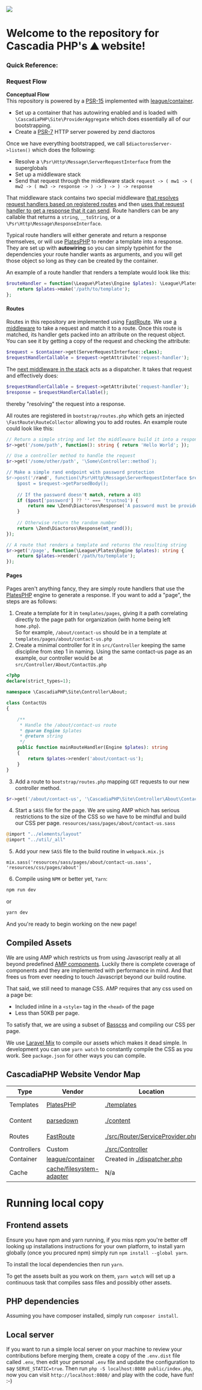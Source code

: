 ![](/public/images/logo.svg)
# Welcome to the repository for Cascadia PHP's :mountain: website!

### Quick Reference:

### Request Flow

**Conceptual Flow**  
This repository is powered by a [PSR-15](https://github.com/php-fig/fig-standards/blob/master/accepted/PSR-11-container.md) implemented with [league/container](http://packagist.org/package/league/container).

- Set up a container that has autowiring enabled and is loaded with `\CascadiaPHP\Site\ProviderAggregate` which does essentially all of our bootstrapping.
- Create a [PSR-7](https://github.com/php-fig/fig-standards/blob/master/accepted/PSR-7-http-message.md) HTTP server powered by zend diactoros

Once we have everything bootstrapped, we call `$diactorosServer->listen()` which does the following:

- Resolve a `\Psr\Http\Message\ServerRequestInterface` from the superglobals
- Set up a middleware stack
- Send that request through the middleware stack `request -> ( mw1 -> ( mw2 -> ( mw3 -> response -> ) -> ) -> ) -> response`

That middleware stack contains two special middleware [that resolves request handlers based on registered routes](https://github.com/middlewares/fast-route) and then [uses that request handler to get a response that it can send](https://github.com/middlewares/request-handler). Route handlers can be any callable that returns a `string`, `__toString`, or a `\Psr\Http\Message\ResponseInterface`.

Typical route handlers will either generate and return a response themselves, or will use [PlatesPHP](http://platesphp.com) to render a template into a response. They are set up with **autowiring** so you can simply typehint for the dependencies your route handler wants as arguments, and you will get those object so long as they can be created by the container.

An example of a route handler that renders a template would look like this:

```php
$routeHandler = function(\League\Plates\Engine $plates): \League\Plates\Template\Template {
    return $plates->make('/path/to/template');
};
```

#### Routes
 
Routes in this repository are implemented using [FastRoute](http://github.com/nikic/fastroute). We use [a middleware](https://github.com/middlewares/fast-route) to take a request and match it to a route. Once this route is matched, its handler gets packed into an attribute on the request object. You can see it by getting a copy of the request and checking the attribute:

```php
$request = $container->get(ServerRequestInterface::class);
$requestHandlerCallable = $request->getAttribute('request-handler');
```

The [next middleware in the stack](https://github.com/middlewares/request-handler) acts as a dispatcher. It takes that request and effectively does:

```php
$requestHandlerCallable = $request->getAttribute('request-handler');
$response = $requestHandlerCallable();
```

thereby "resolving" the request into a response.

All routes are registered in `bootstrap/routes.php` which gets an injected `\FastRoute\RouteCollector` allowing you to add routes. An example route could look like this:

```php
// Return a simple string and let the middleware build it into a response
$r->get('/some/path', function(): string { return 'Hello World'; });

// Use a controller method to handle the request
$r->get('/some/other/path', '\Some\Controller::method`);

// Make a simple rand endpoint with password protection
$r->post('/rand', function(\Psr\Http\Message\ServerRequestInterface $request): \Psr\Http\Message\ResponseInterface {
    $post = $request->getParsedBody();
    
    // If the password doesn't match, return a 403
    if ($post['password'] ?? '' === 'trustno1') {
        return new \Zend\Diactoros\Response('A password must be provided.', 403);
    }
    
    // Otherwise return the random number
    return \Zend\Diactoros\Response(mt_rand());
});

// A route that renders a template and returns the resulting string
$r->get('/page', function(\League\Plates\Engine $plates): string {
    return $plates->render('/path/to/template');
});
```

#### Pages

Pages aren't anything fancy, they are simply route handlers that use the [PlatesPHP](http://platesphp.com) engine to generate a response. If you want to add a "page", the steps are as follows:

1. Create a template for it in `templates/pages`, giving it a path correlating directly to the page path for organization (with home being left `home.php`).  
So for example, `/about/contact-us` should be in a template at `templates/pages/about/contact-us.php`
2. Create a minimal controller for it in `src/Controller` keeping the same discipline from step 1 in naming. Using the same contact-us page as an example, our controller would be at `src/Controller/About/ContactUs.php`  
```php
<?php
declare(strict_types=1);

namespace \CascadiaPHP\Site\Controller\About;

class ContactUs
{

    /**
     * Handle the /about/contact-us route
     * @param Engine $plates
     * @return string
     */
    public function mainRouteHandler(Engine $plates): string
    {
        return $plates->render('about/contact-us');
    }
}
```
3. Add a route to `bootstrap/routes.php` mapping `GET` requests to our new controller method.  
```php
$r->get('/about/contact-us', '\CascadiaPHP\Site\Controller\About\ContactUs::mainRouteHandler`);
``` 
4. Start a `SASS` file for the page. We are using AMP which has serious restrictions to the size of the CSS so we have to be mindful and build our CSS per page. `resources/sass/pages/about/contact-us.sass`  
```php
@import "../elements/layout"
@import "../util/_all"
```  
5. Add your new `SASS` file to the build routine in `webpack.mix.js`  
```
mix.sass('resources/sass/pages/about/contact-us.sass', 'resources/css/pages/about')
```
6. Compile using `NPM` or better yet, `Yarn`:
```bash
npm run dev
```
or  
```bash
yarn dev
```

And you're ready to begin working on the new page!


## Compiled Assets
We are using AMP which restricts us from using Javascript really at all beyond predefined [AMP components](https://www.ampproject.org/docs/reference/components). Luckily there is complete coverage of components and they are implemented with performance in mind. And that frees us from ever needing to touch Javascript beyond our build routine.

That said, we still need to manage CSS. AMP requires that any css used on a page be:
- Included inline in a `<style>` tag in the `<head>` of the page
- Less than 50KB per page.

To satisfy that, we are using a subset of [Basscss](http://basscss.com/) and compiling our CSS per page.

We use [Laravel Mix](https://laravel.com/docs/mix) to compile our assets which makes it dead simple. In development you can use `yarn watch` to constantly compile the CSS as you work. See `package.json` for other ways you can compile.

## CascadiaPHP Website Vendor Map

| Type | Vendor | Location | Usage |
| ---- | ------ | -------- | ------ |
| Templates | [PlatesPHP](http://platesphp.com) | [./templates](./templates) | To render `template/sample.php`: `$engine->render('sample')` |
| Content | [parsedown](http://parsedown.org/) | [./content](./content) | To render `content/sample.md`: `$template->markdown('sample')` |
| Routes | [FastRoute](http://github.com/nikic/fastroute) | [./src/Router/ServiceProvider.php](./src/Router/ServiceProvider.php) | `$r->get('path', $callable)` `->get` `->post` `->put` `->delete`
| Controllers | Custom | [./src/Controller](./src/Controller) | There is no defined structure to controllers |
| Container | [league/container](http://packagist.org/package/league/container) | Created in [./dispatcher.php](./dispatcher.php) | `$container->get($binding)` |
| Cache | [cache/filesystem-adapter](http://packagist.org/package/cache/filesystem-adapter) | N/a | PSR-16: `$container->get(\Psr\SimpleCache\CacheInterface::class)` |

# Running local copy

## Frontend assets
Ensure you have npm and yarn running, if you miss npm you're better off looking up installations instructions for your own platform, to install yarn globally (once you procured npm) simply run `npm install --global yarn`.

To install the local dependencies then run `yarn`.

To get the assets built as you work on them, `yarn watch` will set up a continuous task that compiles sass files and possibly other assets.

## PHP dependencies
Assuming you have composer installed, simply run `composer install`.

## Local server
If you want to run a simple local server on your machine to review your contributions before merging them, create a copy of the `.env.dist` file called `.env`, then edit your personal `.env` file and update the configuration to say `SERVE_STATIC=true`.
Then run `php -S localhost:8080 public/index.php`, now you can visit `http://localhost:8080/` and play with the code, have fun! :-)